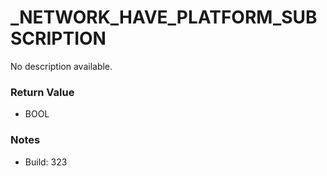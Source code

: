 # _NETWORK_HAVE_PLATFORM_SUBSCRIPTION

No description available.

### Return Value
* BOOL

### Notes
* Build: 323

